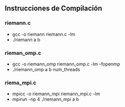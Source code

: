 ## Instrucciones de Compilación

### riemann.c

- gcc -o riemann riemann.c -lm
- ./riemann a b

### rieman_omp.c

- gcc -o riemann_omp riemann_omp.c -lm -fopenmp
- ./riemann_omp a b num_threads

### riema_mpi.c

- mpicc -o riemann_mpi riemann_mpi.c -lm
- mpirun -np 4 ./riemann_mpi a b
